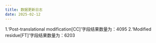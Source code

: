 ```yaml
---
title: 数据更新日志
date: 2025-02-12
---
```

1.‘Post-translational modification[CC]’字段结果数量为：4095
2.‘Modified residue[FT]’字段结果数量为：6203
